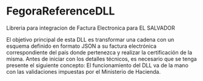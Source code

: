 # FegoraReferenceDLL
Libreria para integracion de Factura Electronica para EL SALVADOR

El objetivo principal de esta DLL es transformar una cadena con un esquema
definido en formato JSON a su factura electrónica correspondiente del país donde
pertenezca y realizar la certificación de la misma.
Antes de iniciar con los detalles técnicos, es necesario que se tenga presente el
siguiente concepto:
El funcionamiento del DLL va de la mano con las validaciones impuestas por el
Ministerio de Hacienda.

